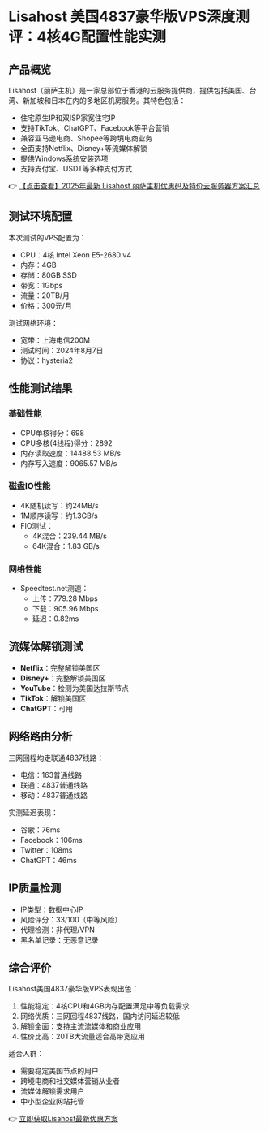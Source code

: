 # Lisahost 美国4837豪华版VPS深度测评：4核4G配置性能实测

## 产品概览

Lisahost（丽萨主机）是一家总部位于香港的云服务提供商，提供包括美国、台湾、新加坡和日本在内的多地区机房服务。其特色包括：

- 住宅原生IP和双ISP家宽住宅IP
- 支持TikTok、ChatGPT、Facebook等平台营销
- 兼容亚马逊电商、Shopee等跨境电商业务
- 全面支持Netflix、Disney+等流媒体解锁
- 提供Windows系统安装选项
- 支持支付宝、USDT等多种支付方式

👉 [【点击查看】2025年最新 Lisahost 丽萨主机优惠码及特价云服务器方案汇总](https://bit.ly/lisazhuji)

## 测试环境配置

本次测试的VPS配置为：
- CPU：4核 Intel Xeon E5-2680 v4
- 内存：4GB
- 存储：80GB SSD
- 带宽：1Gbps
- 流量：20TB/月
- 价格：300元/月

测试网络环境：
- 宽带：上海电信200M
- 测试时间：2024年8月7日
- 协议：hysteria2

## 性能测试结果

### 基础性能
- CPU单核得分：698
- CPU多核(4线程)得分：2892
- 内存读取速度：14488.53 MB/s
- 内存写入速度：9065.57 MB/s

### 磁盘IO性能
- 4K随机读写：约24MB/s
- 1M顺序读写：约1.3GB/s
- FIO测试：
  - 4K混合：239.44 MB/s
  - 64K混合：1.83 GB/s

### 网络性能
- Speedtest.net测速：
  - 上传：779.28 Mbps
  - 下载：905.96 Mbps
  - 延迟：0.82ms

## 流媒体解锁测试

- **Netflix**：完整解锁美国区
- **Disney+**：完整解锁美国区
- **YouTube**：检测为美国达拉斯节点
- **TikTok**：解锁美国区
- **ChatGPT**：可用

## 网络路由分析

三网回程均走联通4837线路：
- 电信：163普通线路
- 联通：4837普通线路
- 移动：4837普通线路

实测延迟表现：
- 谷歌：76ms
- Facebook：106ms
- Twitter：108ms
- ChatGPT：46ms

## IP质量检测

- IP类型：数据中心IP
- 风险评分：33/100（中等风险）
- 代理检测：非代理/VPN
- 黑名单记录：无恶意记录

## 综合评价

Lisahost美国4837豪华版VPS表现出色：
1. 性能稳定：4核CPU和4GB内存配置满足中等负载需求
2. 网络优质：三网回程4837线路，国内访问延迟较低
3. 解锁全面：支持主流流媒体和商业应用
4. 性价比高：20TB大流量适合高带宽应用

适合人群：
- 需要稳定美国节点的用户
- 跨境电商和社交媒体营销从业者
- 流媒体解锁需求用户
- 中小型企业网站托管

👉 [立即获取Lisahost最新优惠方案](https://bit.ly/lisazhuji)